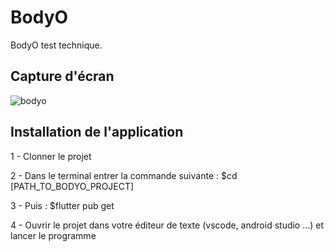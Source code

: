 # BodyO

BodyO test technique.

## Capture d'écran

![bodyo](https://user-images.githubusercontent.com/43547568/114231296-8ae11a00-997a-11eb-96d6-2e7998c39009.gif)

## Installation de l'application

1 - Clonner le projet

2 - Dans le terminal entrer la commande suivante : $cd [PATH_TO_BODYO_PROJECT]

3 - Puis : $flutter pub get

4 - Ouvrir le projet dans votre éditeur de texte (vscode, android studio ...) et lancer le programme

